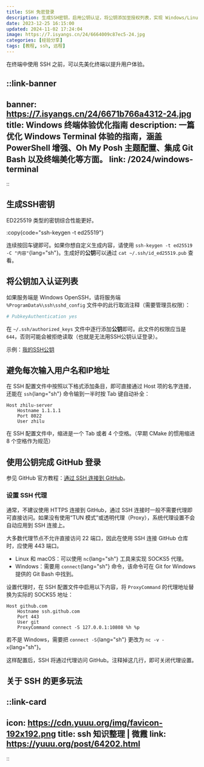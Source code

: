 ```yaml
---
title: SSH 免密登录
description: 生成SSH密钥，启用公钥认证，将公钥添加至授权列表，实现 Windows/Linux/GitHub SSH 免密登录。
date: 2023-12-25 16:15:00
updated: 2024-11-02 17:24:04
image: https://7.isyangs.cn/24/6664009c87ec5-24.jpg
categories: [经验分享]
tags: [教程, ssh, 远程]
---
```


在终端中使用 SSH 之前，可以先美化终端以提升用户体验。

::link-banner
---
banner: https://7.isyangs.cn/24/6671b766a4312-24.jpg
title: Windows 终端体验优化指南
description: 一篇优化 Windows Terminal 体验的指南，涵盖 PowerShell 增强、Oh My Posh 主题配置、集成 Git Bash 以及终端美化等方面。
link: /2024/windows-terminal
---
::

## 生成SSH密钥

ED225519 类型的密钥综合性能更好。

:copy{code="ssh-keygen -t ed25519"}

连续按回车键即可。如果你想自定义生成内容，请使用 `ssh-keygen -t ed25519 -C "内容"`{lang="sh"}。生成好的**公钥**可以通过 `cat ~/.ssh/id_ed25519.pub` 查看。

## 将公钥加入认证列表

如果服务端是 Windows OpenSSH，请将服务端 `%ProgramData%\ssh\sshd_config` 文件中的此行取消注释（需要管理员权限）：

```sh [%ProgramData%\ssh\sshd_config]
# PubkeyAuthentication yes
```

在 `~/.ssh/authorized_keys` 文件中逐行添加**公钥**即可。此文件的权限应当是 `644`，否则可能会被拒绝读取（也就是无法用SSH公钥认证登录）。

示例：[我的SSH公钥](https://gist.github.com/L33Z22L11/fdac255fe90aa9677bf530e7792db703)

## 避免每次输入用户名和IP地址

在 SSH 配置文件中按照以下格式添加条目，即可直接通过 Host 项的名字连接，还能在 `ssh`{lang="sh"} 命令输到一半时按 Tab 键自动补全：

```ssh-config [~/.ssh/config]
Host zhilu-server
    Hostname 1.1.1.1
    Port 8022
    User zhilu
```

在 SSH 配置文件中，缩进是一个 Tab 或者 4 个空格。（早期 CMake 的惯用缩进 8 个空格作为规范）

## 使用公钥完成 GitHub 登录

参见 GitHub 官方教程：[通过 SSH 连接到 GitHub](https://docs.github.com/zh/authentication/connecting-to-github-with-ssh)。

### 设置 SSH 代理

通常，不建议使用 HTTPS 连接到 GitHub，通过 SSH 连接时一般不需要代理即可直接访问。如果没有使用“TUN 模式”或透明代理（Proxy），系统代理设置不会自动应用到 SSH 连接上。

大多数代理节点不允许直接访问 22 端口，因此在使用 SSH 连接 GitHub 仓库时，应使用 443 端口。

- Linux 和 macOS：可以使用 `nc`{lang="sh"} 工具来实现 SOCKS5 代理。
- Windows：需要用 `connect`{lang="sh"} 命令，该命令可在 Git for Windows 提供的 Git Bash 中找到。

设置代理时，在 SSH 配置文件中启用以下内容，将 `ProxyCommand` 的代理地址替换为实际的 SOCKS5 地址：

```ssh-config [~/.ssh/config]
Host github.com
    Hostname ssh.github.com
    Port 443
    User git
    ProxyCommand connect -S 127.0.0.1:10808 %h %p
```
若不是 Windows，需要把 `connect -S`{lang="sh"} 更改为 `nc -v -x`{lang="sh"}。

这样配置后，SSH 将通过代理访问 GitHub。注释掉这几行，即可关闭代理设置。

## 关于 SSH 的更多玩法

::link-card
---
icon: https://cdn.yuuu.org/img/favicon-192x192.png
title: ssh 知识整理 | 微霞
link: https://yuuu.org/post/64202.html
---
::

